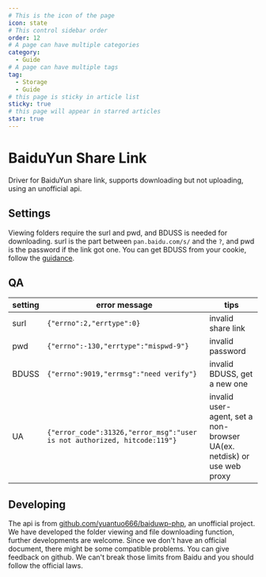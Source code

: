 ```yaml
---
# This is the icon of the page
icon: state
# This control sidebar order
order: 12
# A page can have multiple categories
category:
  - Guide
# A page can have multiple tags
tag:
  - Storage
  - Guide
# this page is sticky in article list
sticky: true
# this page will appear in starred articles
star: true
---
```


# BaiduYun Share Link

Driver for BaiduYun share link, supports downloading but not uploading, using an unofficial api.

## Settings

Viewing folders require the surl and pwd, and BDUSS is needed for downloading.
surl is the part between `pan.baidu.com/s/` and the `?`, and pwd is the password if the link got one.
You can get BDUSS from your cookie, follow the [guidance](https://blog.imwcr.cn/2022/11/24/%e5%a6%82%e4%bd%95%e6%8a%93%e5%8c%85%e8%8e%b7%e5%8f%96%e7%99%be%e5%ba%a6%e7%bd%91%e7%9b%98%e7%bd%91%e9%a1%b5%e7%89%88%e5%ae%8c%e6%95%b4-cookie/).

## QA
|setting|error message|tips|
|---|---|---|
|surl|`{"errno":2,"errtype":0}`|invalid share link|
|pwd|`{"errno":-130,"errtype":"mispwd-9"}`|invalid password|
|BDUSS|`{"errno":9019,"errmsg":"need verify"}`|invalid BDUSS, get a new one|
|UA|`{"error_code":31326,"error_msg":"user is not authorized, hitcode:119"}`|invalid user-agent, set a non-browser UA(ex. netdisk) or use web proxy|

## Developing

The api is from [github.com/yuantuo666/baiduwp-php](https://github.com/yuantuo666/baiduwp-php), an unofficial project.
We have developed the folder viewing and file downloading function, further developments are welcome.
Since we don't have an official document, there might be some compatible problems. You can give feedback on github.
We can't break those limits from Baidu and you should follow the official laws.
